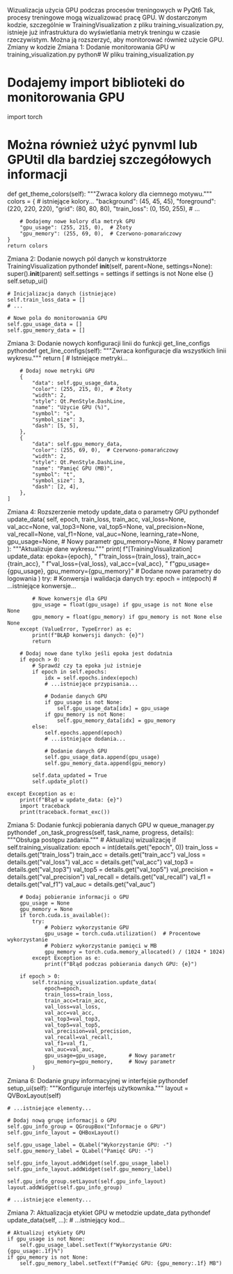 Wizualizacja użycia GPU podczas procesów treningowych w PyQt6
Tak, procesy treningowe mogą wizualizować pracę GPU. W dostarczonym kodzie, szczególnie w TrainingVisualization z pliku training_visualization.py, istnieje już infrastruktura do wyświetlania metryk treningu w czasie rzeczywistym. Można ją rozszerzyć, aby monitorować również użycie GPU.
Zmiany w kodzie
Zmiana 1: Dodanie monitorowania GPU w training_visualization.py
python# W pliku training_visualization.py
# Dodajemy import biblioteki do monitorowania GPU
import torch
# Można również użyć pynvml lub GPUtil dla bardziej szczegółowych informacji

def get_theme_colors(self):
    """Zwraca kolory dla ciemnego motywu."""
    colors = {
        # istniejące kolory...
        "background": (45, 45, 45),
        "foreground": (220, 220, 220),
        "grid": (80, 80, 80),
        "train_loss": (0, 150, 255),
        # ...

        # Dodajemy nowe kolory dla metryk GPU
        "gpu_usage": (255, 215, 0),  # Złoty
        "gpu_memory": (255, 69, 0),  # Czerwono-pomarańczowy
    }
    return colors
Zmiana 2: Dodanie nowych pól danych w konstruktorze TrainingVisualization
pythondef __init__(self, parent=None, settings=None):
    super().__init__(parent)
    self.settings = settings if settings is not None else {}
    self.setup_ui()

    # Inicjalizacja danych (istniejące)
    self.train_loss_data = []
    # ...

    # Nowe pola do monitorowania GPU
    self.gpu_usage_data = []
    self.gpu_memory_data = []
Zmiana 3: Dodanie nowych konfiguracji linii do funkcji get_line_configs
pythondef get_line_configs(self):
    """Zwraca konfiguracje dla wszystkich linii wykresu."""
    return [
        # Istniejące metryki...
        
        # Dodaj nowe metryki GPU
        {
            "data": self.gpu_usage_data,
            "color": (255, 215, 0),  # Złoty
            "width": 2,
            "style": Qt.PenStyle.DashLine,
            "name": "Użycie GPU (%)",
            "symbol": "s",
            "symbol_size": 3,
            "dash": [5, 5],
        },
        {
            "data": self.gpu_memory_data,
            "color": (255, 69, 0),  # Czerwono-pomarańczowy
            "width": 2,
            "style": Qt.PenStyle.DashLine,
            "name": "Pamięć GPU (MB)",
            "symbol": "t",
            "symbol_size": 3,
            "dash": [2, 4],
        },
    ]
Zmiana 4: Rozszerzenie metody update_data o parametry GPU
pythondef update_data(
    self,
    epoch,
    train_loss,
    train_acc,
    val_loss=None,
    val_acc=None,
    val_top3=None,
    val_top5=None,
    val_precision=None,
    val_recall=None,
    val_f1=None,
    val_auc=None,
    learning_rate=None,
    gpu_usage=None,  # Nowy parametr
    gpu_memory=None,  # Nowy parametr
):
    """Aktualizuje dane wykresu."""
    print(
        f"[TrainingVisualization] update_data: epoka={epoch}, "
        f"train_loss={train_loss}, train_acc={train_acc}, "
        f"val_loss={val_loss}, val_acc={val_acc}, "
        f"gpu_usage={gpu_usage}, gpu_memory={gpu_memory}"  # Dodane nowe parametry do logowania
    )
    try:
        # Konwersja i walidacja danych
        try:
            epoch = int(epoch)
            # ...istniejące konwersje...
            
            # Nowe konwersje dla GPU
            gpu_usage = float(gpu_usage) if gpu_usage is not None else None
            gpu_memory = float(gpu_memory) if gpu_memory is not None else None
        except (ValueError, TypeError) as e:
            print(f"BŁĄD konwersji danych: {e}")
            return

        # Dodaj nowe dane tylko jeśli epoka jest dodatnia
        if epoch > 0:
            # Sprawdź czy ta epoka już istnieje
            if epoch in self.epochs:
                idx = self.epochs.index(epoch)
                # ...istniejące przypisania...
                
                # Dodanie danych GPU
                if gpu_usage is not None:
                    self.gpu_usage_data[idx] = gpu_usage
                if gpu_memory is not None:
                    self.gpu_memory_data[idx] = gpu_memory
            else:
                self.epochs.append(epoch)
                # ...istniejące dodania...
                
                # Dodanie danych GPU
                self.gpu_usage_data.append(gpu_usage)
                self.gpu_memory_data.append(gpu_memory)

            self.data_updated = True
            self.update_plot()

    except Exception as e:
        print(f"Błąd w update_data: {e}")
        import traceback
        print(traceback.format_exc())
Zmiana 5: Dodanie funkcji pobierania danych GPU w queue_manager.py
pythondef _on_task_progress(self, task_name, progress, details):
    """Obsługa postępu zadania."""
    # Aktualizuj wizualizację
    if self.training_visualization:
        epoch = int(details.get("epoch", 0))
        train_loss = details.get("train_loss")
        train_acc = details.get("train_acc")
        val_loss = details.get("val_loss")
        val_acc = details.get("val_acc")
        val_top3 = details.get("val_top3")
        val_top5 = details.get("val_top5")
        val_precision = details.get("val_precision")
        val_recall = details.get("val_recall")
        val_f1 = details.get("val_f1")
        val_auc = details.get("val_auc")
        
        # Dodaj pobieranie informacji o GPU
        gpu_usage = None
        gpu_memory = None
        if torch.cuda.is_available():
            try:
                # Pobierz wykorzystanie GPU
                gpu_usage = torch.cuda.utilization()  # Procentowe wykorzystanie
                # Pobierz wykorzystanie pamięci w MB
                gpu_memory = torch.cuda.memory_allocated() / (1024 * 1024)
            except Exception as e:
                print(f"Błąd podczas pobierania danych GPU: {e}")
        
        if epoch > 0:
            self.training_visualization.update_data(
                epoch=epoch,
                train_loss=train_loss,
                train_acc=train_acc,
                val_loss=val_loss,
                val_acc=val_acc,
                val_top3=val_top3,
                val_top5=val_top5,
                val_precision=val_precision,
                val_recall=val_recall,
                val_f1=val_f1,
                val_auc=val_auc,
                gpu_usage=gpu_usage,       # Nowy parametr
                gpu_memory=gpu_memory,     # Nowy parametr
            )
Zmiana 6: Dodanie grupy informacyjnej w interfejsie
pythondef setup_ui(self):
    """Konfiguruje interfejs użytkownika."""
    layout = QVBoxLayout(self)
    
    # ...istniejące elementy...
    
    # Dodaj nową grupę informacji o GPU
    self.gpu_info_group = QGroupBox("Informacje o GPU")
    self.gpu_info_layout = QHBoxLayout()
    
    self.gpu_usage_label = QLabel("Wykorzystanie GPU: -")
    self.gpu_memory_label = QLabel("Pamięć GPU: -")
    
    self.gpu_info_layout.addWidget(self.gpu_usage_label)
    self.gpu_info_layout.addWidget(self.gpu_memory_label)
    
    self.gpu_info_group.setLayout(self.gpu_info_layout)
    layout.addWidget(self.gpu_info_group)
    
    # ...istniejące elementy...
Zmiana 7: Aktualizacja etykiet GPU w metodzie update_data
pythondef update_data(self, ...):
    # ...istniejący kod...
    
    # Aktualizuj etykiety GPU
    if gpu_usage is not None:
        self.gpu_usage_label.setText(f"Wykorzystanie GPU: {gpu_usage:.1f}%")
    if gpu_memory is not None:
        self.gpu_memory_label.setText(f"Pamięć GPU: {gpu_memory:.1f} MB")